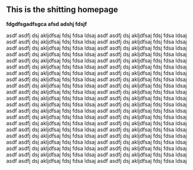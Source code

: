 ## This is the shitting homepage

**fdgdfsgadfsgca afsd adshj fdsjf**

asdf asdfj dsj akljdfsaj fdsj fdsa ldsaj asdf asdfj dsj akljdfsaj fdsj fdsa ldsaj asdf asdfj dsj akljdfsaj fdsj fdsa ldsaj asdf asdfj dsj akljdfsaj fdsj fdsa ldsaj asdf asdfj dsj akljdfsaj fdsj fdsa ldsaj asdf asdfj dsj akljdfsaj fdsj fdsa ldsaj asdf asdfj dsj akljdfsaj fdsj fdsa ldsaj asdf asdfj dsj akljdfsaj fdsj fdsa ldsaj asdf asdfj dsj akljdfsaj fdsj fdsa ldsaj asdf asdfj dsj akljdfsaj fdsj fdsa ldsaj asdf asdfj dsj akljdfsaj fdsj fdsa ldsaj asdf asdfj dsj akljdfsaj fdsj fdsa ldsaj asdf asdfj dsj akljdfsaj fdsj fdsa ldsaj asdf asdfj dsj akljdfsaj fdsj fdsa ldsaj asdf asdfj dsj akljdfsaj fdsj fdsa ldsaj asdf asdfj dsj akljdfsaj fdsj fdsa ldsaj asdf asdfj dsj akljdfsaj fdsj fdsa ldsaj asdf asdfj dsj akljdfsaj fdsj fdsa ldsaj asdf asdfj dsj akljdfsaj fdsj fdsa ldsaj asdf asdfj dsj akljdfsaj fdsj fdsa ldsaj asdf asdfj dsj akljdfsaj fdsj fdsa ldsaj asdf asdfj dsj akljdfsaj fdsj fdsa ldsaj asdf asdfj dsj akljdfsaj fdsj fdsa ldsaj asdf asdfj dsj akljdfsaj fdsj fdsa ldsaj asdf asdfj dsj akljdfsaj fdsj fdsa ldsaj asdf asdfj dsj akljdfsaj fdsj fdsa ldsaj asdf asdfj dsj akljdfsaj fdsj fdsa ldsaj asdf asdfj dsj akljdfsaj fdsj fdsa ldsaj asdf asdfj dsj akljdfsaj fdsj fdsa ldsaj asdf asdfj dsj akljdfsaj fdsj fdsa ldsaj asdf asdfj dsj akljdfsaj fdsj fdsa ldsaj asdf asdfj dsj akljdfsaj fdsj fdsa ldsaj asdf asdfj dsj akljdfsaj fdsj fdsa ldsaj asdf asdfj dsj akljdfsaj fdsj fdsa ldsaj asdf asdfj dsj akljdfsaj fdsj fdsa ldsaj asdf asdfj dsj akljdfsaj fdsj fdsa ldsaj asdf asdfj dsj akljdfsaj fdsj fdsa ldsaj asdf asdfj dsj akljdfsaj fdsj fdsa ldsaj asdf asdfj dsj akljdfsaj fdsj fdsa ldsaj asdf asdfj dsj akljdfsaj fdsj fdsa ldsaj asdf asdfj dsj akljdfsaj fdsj fdsa ldsaj asdf asdfj dsj akljdfsaj fdsj fdsa ldsaj 